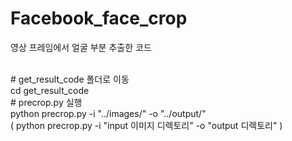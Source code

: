 # Facebook_face_crop
영상 프레임에서 얼굴 부분 추출한 코드

</br>
# get_result_code 폴더로 이동
</br>
cd get_result_code
</br>
# precrop.py 실행
</br>
python precrop.py -i "../images/" -o "../output/"
</br>
( python precrop.py -i "input 이미지 디렉토리" -o "output 디렉토리" )

